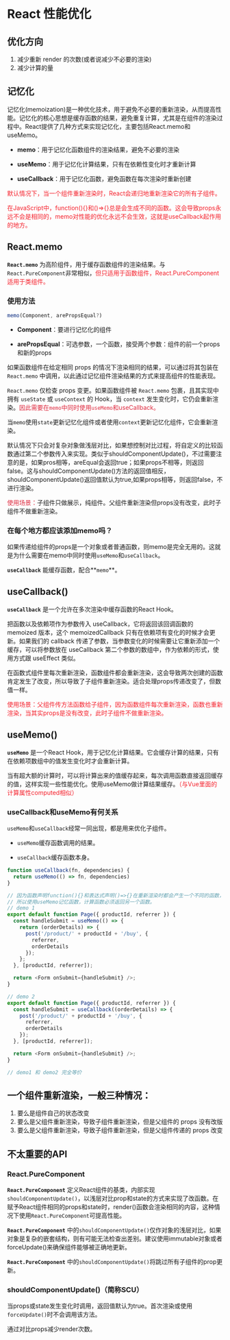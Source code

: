 # React 性能优化

## 优化方向
1. 减少重新 render 的次数(或者说减少不必要的渲染)
2. 减少计算的量

## 记忆化
记忆化(memoization)是一种优化技术，用于避免不必要的重新渲染，从而提高性能。记忆化的核心思想是缓存函数的结果，避免重复计算，尤其是在组件的渲染过程中。React提供了几种方式来实现记忆化，主要包括React.memo和useMemo。

- **memo**：用于记忆化函数组件的渲染结果，避免不必要的渲染

- **useMemo**：用于记忆化计算结果，只有在依赖性变化时才重新计算

- **useCallback**：用于记忆化函数，避免函数在每次渲染时重新创建

<font style="color:#F5222D;">默认情况下，当一个组件重新渲染时，React会递归地重新渲染它的所有子组件。</font>

<font style="color:#F5222D;">在JavaScript中，function(){}和()=>{}总是会生成不同的函数。这会导致props永远不会是相同的，memo对性能的优化永远不会生效，这就是useCallback起作用的地方。</font>

## React.memo
**`React.memo`** 为高阶组件，用于缓存函数组件的渲染结果。与`React.PureComponent`非常相似，<font style="color:#F5222D;">但只适用于函数组件，React.PureComponent适用于类组件。</font>

### 使用方法

```javascript
memo(Component, arePropsEqual?)
```

- **Component**：要进行记忆化的组件

- **arePropsEqual**：可选参数，一个函数，接受两个参数：组件的前一个props和新的props


如果函数组件在给定相同 props 的情况下渲染相同的结果，可以通过将其包装在 `React.memo` 中调用，以此通过记忆组件渲染结果的方式来提高组件的性能表现。

`React.memo` 仅检查 props 变更。如果函数组件被 `React.memo` 包裹，且其实现中拥有 `useState` 或 `useContext` 的 Hook，当 `context` 发生变化时，它仍会重新渲染。<font style="color:#DF2A3F;">因此需要在`memo`中同时使用`useMemo`和useCallback。</font>

当`memo`使用`state`更新记忆化组件或者使用`context`更新记忆化组件，它会重新渲染。

默认情况下只会对复杂对象做浅层对比，如果想控制对比过程，将自定义的比较函数通过第二个参数传入来实现。类似于shouldComponentUpdate()，不过需要注意的是，如果pros相等，areEqual会返回true；如果props不相等，则返回false。这与shouldComponentUpdate()方法的返回值相反，shouldComponentUpdate()返回值默认为true,如果props相等，则返回false，不进行渲染。

<font style="color:#DF2A3F;">使用场景：</font>子组件只做展示，纯组件。父组件重新渲染但props没有改变，此时子组件不做重新渲染。

### 在每个地方都应该添加memo吗？
如果传递给组件的props是一个对象或者普通函数，则memo是完全无用的。这就是为什么需要在memo中同时使用`useMemo`和`useCallback`。

**`useCallback`** 能缓存函数，配合**`memo`**。

## useCallback()
**`useCallback`** 是一个允许在多次渲染中缓存函数的React Hook。

把函数以及依赖项作为参数传入 useCallback，它将返回该回调函数的 memoized 版本，这个 memoizedCallback 只有在依赖项有变化的时候才会更新。如果我们的 callback 传递了参数，当参数变化的时候需要让它重新添加一个缓存，可以将参数放在 useCallback 第二个参数的数组中，作为依赖的形式，使用方式跟 useEffect 类似。

在函数式组件里每次重新渲染，函数组件都会重新渲染，这会导致两次创建的函数肯定发生了改变，所以导致了子组件重新渲染。适合处理props传递改变了，但数值一样。

<font style="color:#F5222D;">使用场景：父组件传方法函数给子组件，因为函数组件每次重新渲染，函数也重新渲染，当其实props是没有改变，此时子组件不做重新渲染。</font>

## useMemo()
**`useMemo`** 是一个React Hook，用于记忆化计算结果。它会缓存计算的结果，只有在依赖项数组中的值发生变化时才会重新计算。

当有超大额的计算时，可以将计算出来的值缓存起来，每次调用函数直接返回缓存的值，这样实现一些性能优化。使用useMemo做计算结果缓存。<font style="color:#F5222D;">（与Vue里面的计算属性computed相似）</font>



### useCallback和useMemo有何关系

`useMemo`和`useCallback`经常一同出现，都是用来优化子组件。

- `useMemo`缓存函数调用的结果。

- `useCallback`缓存函数本身。

```javascript
function useCallback(fn, dependencies) {
  return useMemo(() => fn, dependencies)
}

// 因为函数声明function(){}和表达式声明()=>{}在重新渲染时都会产生一个不同的函数，
// 所以使用useMemo记忆函数，计算函数必须返回另一个函数。
// demo 1
export default function Page({ productId, referrer }) {
  const handleSubmit = useMemo(() => {
    return (orderDetails) => {
      post('/product/' + productId + '/buy', {
        referrer,
        orderDetails
      });
    };
  }, [productId, referrer]);

  return <Form onSubmit={handleSubmit} />;
}

// demo 2
export default function Page({ productId, referrer }) {
  const handleSubmit = useCallback((orderDetails) => {
    post('/product/' + productId + '/buy', {
      referrer,
      orderDetails
    });
  }, [productId, referrer]);

  return <Form onSubmit={handleSubmit} />;
}

// demo1 和 demo2 完全等价
```



## 一个组件重新渲染，一般三种情况：

1. 要么是组件自己的状态改变
2. 要么是父组件重新渲染，导致子组件重新渲染，但是父组件的 props 没有改版
3. 要么是父组件重新渲染，导致子组件重新渲染，但是父组件传递的 props 改变

## 不太重要的API
### React.PureComponent
**`React.PureComponent`** 定义React组件的基类，内部实现`shouldComponentUpdate()`，以浅层对比prop和state的方式来实现了改函数。在赋予React组件相同的props和state时，render()函数会渲染相同的内容，这种情况下使用`React.PureComponent`可提高性能。

**`React.PureComponent`** 中的`shouldComponentUpdate()`仅作对象的浅层对比，如果对象是复杂的嵌套结构，则有可能无法检查出差别。建议使用immutable对象或者forceUpdate()来确保组件能够被正确地更新。

**`React.PureComponent`** 中的`shouldComponentUpdate()`将跳过所有子组件的prop更新。

### shouldComponentUpdate()（简称SCU）
当props或state发生变化时调用，返回值默认为true。首次渲染或使用`forceUpdate()`时不会调用该方法。

通过对比props减少render次数。

